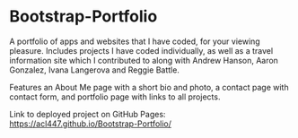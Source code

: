 # Bootstrap-Portfolio

A portfolio of apps and websites that I have coded, for your viewing pleasure. Includes projects I have coded individually, as well as a travel information site which I contributed to along with Andrew Hanson, Aaron Gonzalez, Ivana Langerova and Reggie Battle.

Features an About Me page with a short bio and photo, a contact page with contact form, and portfolio page with links to all projects.


Link to deployed project on GitHub Pages: https://acl447.github.io/Bootstrap-Portfolio/


